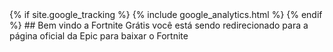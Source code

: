 <head> {% if site.google_tracking %} {% include google_analytics.html %} {% endif %}  </head>
## Bem vindo a Fortnite Grátis você está sendo redirecionado para a página oficial da Epic para baixar o Fortnite
